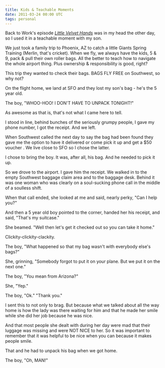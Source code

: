 ```yaml
---
title: Kids & Teachable Moments
date: 2011-03-24 00:00 UTC
tags: personal
---
```


[btw]: http://5by5.tv/b2w/8

Back to Work's episode _[Little Velvet Hands][btw]_ was in my head the other day, so I used it in a teachable moment with my son.

We just took a family trip to Phoenix, AZ to catch a little Giants Spring Training (Merlin, that's cricket). When we fly, we always have the kids, 5 & 9, pack & pull their own roller bags. All the better to teach how to navigate the whole airport thing. Plus ownership & responsibility is good, right?

This trip they wanted to check their bags. BAGS FLY FREE on Southwest, so why not?

On the flight home, we land at SFO and they lost my son's bag - he's the 5 year old.

The boy,  "WHOO-HOO! I DON'T HAVE TO UNPACK TONIGHT!" 

As awesome as that is, that's not what I came here to tell.

I stood in line, behind bunches of the seriously grumpy people, I gave my phone number, I got the receipt. And we left.

When Southwest called the next day to say the bag had been found they gave me the option to have it delivered or come pick it up and get a $50 voucher . We live close to SFO so I chose the latter.

I chose to bring the boy. It was, after all, his bag. And he needed to pick it up.

So we drove to the airport. I gave him the receipt. We walked in to the empty Southwest baggage claim area and to the baggage desk. Behind it was one woman who was clearly on a soul-sucking phone call in the middle of a soulless shift. 

When that call ended, she looked at me and said, nearly perky, "Can I help you?"

And then a 5 year old boy pointed to the corner, handed her his receipt, and said, "That's my suitcase."  

She beamed. "Well then let's get it checked out so you can take it home."

Clickity-clickity-clackity.

The boy, "What happened so that my bag wasn't with everybody else's bags?"

She, grinning, "Somebody forgot to put it on your plane. But we put it on the next one."

The boy, "You mean from Arizona?"

She, "Yep."

The boy, "Ok." <beat> "Thank you."

I sent this to not only to brag. But because what we talked about all the way home is how the lady was there waiting for him and that he made her smile while she did her job because he was nice. 

And that most people she dealt with during her day were mad that their luggage was missing and were NOT NICE to her. So it was important to remember that it was helpful to be nice when you can because it makes people smile.

That and he had to unpack his bag when we got home.

The boy, "Oh, MAN!"
